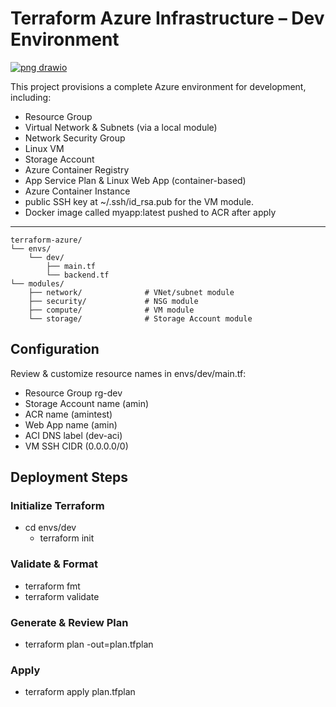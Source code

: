 # Terraform Azure Infrastructure – Dev Environment

[![png drawio](https://github.com/user-attachments/assets/7dd8218f-baa8-483f-979e-1104574e33e8)](https://viewer.diagrams.net/?tags=%7B%7D&lightbox=1&highlight=0000ff&edit=_blank&layers=1&nav=1&title=Untitled%20Diagram.drawio&dark=auto#R%3Cmxfile%3E%3Cdiagram%20name%3D%22Page-1%22%20id%3D%22YnanW599VvQ5b90Q_jEQ%22%3E3Zrbbqs4FIafJpdB5pjkMoeme6TdUTUZtXvmJnLAIVYBI2Ny2E8%2FdjAQY5K0ndJGTaUUL4wx%2F7eWvWzSs6fx%2Fp7CdPNAAhT1LBDse%2FasZ1lDYPFvYTgUBtN1pSWkOJC22rDAv5E0AmnNcYAypSIjJGI4VY0%2BSRLkM8UGKSU7tdqaROpdUxgizbDwYaRbn3HANvK5XFDbfyAcbso7m0CeiWFZWRqyDQzI7sRk3%2FXsKSWEFUfxfooiIV6pS3Hd%2FMzZqmMUJew1Fyzwv3H09LzoE7v%2F93O2DuaB35cwtjDK5QPLzrJDqQCOjxJNYJYWAq%2FxHvE2JxsWR7xo8sOU4IQdlXYnPXcmakc4TLjB571DlBvWJGESr8mffSKbneE45H2O8Ip%2Fw985ReIRQpQgCnnv53%2BhjOTUR8t7SvI0M7JtyC%2BWvUaUof1ZOcxKZO6diMSI0QOvIi%2FwJBbpmCWlXQ3ZGxamzQlfz5GuJd0qrNqtlecHUvw3gHA1EOWTc%2Bvx2TUw%2FNmZikETXSiEuTOP5YkYB4G4fLLbYIYWKfRFWzseutzGb5IEguwMfIzEjqNpWoXHqag26EhU07nu3tkOxxFMhCgZg7T00Q%2BSYKR6mdviZXaLIg7oShL7NgM%2BQWxH6AtOxLlFvuLlt4T6Bfpn0VSueFC98MoI4ABjYHUEZ6DBKaToWR6MRYgmq0z8M4EBDNPgHZ5bzi2OC%2B%2FjMVR4DGqhT5F86vihAzkbLdkLYv5GivQJoRNnPuRzw%2FzpYfkTJ%2Fl%2B%2BSdJlmMRT10HTmNMM1sGtYFngJEOatAZqOF1UKXP%2F4QrFD2SDDNMhOorwhiJVUbN%2BGAkbeOUMUpe0JREhJdmCTnOImscRaWpx30TTO7mAiLP%2F1LRlXgfilTZgAUrRmjhQEe%2FQPRuiwr3MLtk6AD7OsSWUPM6Izi6TrAlci7EmU6rTMBFhAYw21RjWgPZfO6NATjHV%2BPI4xGu4NKPSB4Y0KfF0ZKvSBjEPI9dUhTiTIjUIdBmPmuOdKDO0PB0pK5ndJXUlkn1rWUbME2XGaJb7POlpTUf8%2BKiKC4feS74plXGu0ZQxwD26OTTSEReuRYZdoXtRleFX5AkOreXJFp6Cn8hS7S%2BWZbo3F6WaL1ilfkV4VJNQGKMm1az0R8JX%2BcmfOTrPHasZuy0BI%2FTMq6NugKlp%2FPH1Jmbnh6%2BS4CMhpfmltZ9rk8NFj1TX8gU%2BJsAcEw1tbZMz1CADL%2BYgJ5pV4MDN1fJamM2%2BS54jlkwOPlYKq22LbrPxGObGp56JRHe6kbw%2B%2BYHVXrb%2B%2BLIsPW89xmtxJ3SbyN6Y%2FPmyzW39BcfmtTKWp3kLOKxMK3e94ErFKLGfo%2BG5%2ByGUPsuUHP9v0OriIQkM0LMNvnqVeQuvzSwHTXH7Ztey%2B6Mq1MqbR9PybtOyc%2Fp9khJUEBJMBZvX4XeEcwy7KuUVG%2FnutDDL1Ew3LL4z%2Bm52V4pHZQoQYH2Cveq0idCui3uXtooiiDDW7X5NnXlHR5FCn8CcjAybK%2F%2BK2UsuQ4bvIoXfrKRGpne7shVGmruyjFIQ8S0djgReDipJhcc57vf2FPqO%2BByt5r1m2%2BkG%2FUd923tNxfj%2FZFSX%2BzkHJ%2Bw9vOK%2BP%2BYFPQ9rHvMfohAB2P%2FOGTc4NRwZYCx20Epb2qdj5kGeLH%2BjUMBpf6liH33Hw%3D%3D%3C%2Fdiagram%3E%3C%2Fmxfile%3E)



This project provisions a complete Azure environment for development, including:

- Resource Group  
- Virtual Network & Subnets (via a local module)  
- Network Security Group  
- Linux VM  
- Storage Account  
- Azure Container Registry  
- App Service Plan & Linux Web App (container-based)  
- Azure Container Instance  
- public SSH key at ~/.ssh/id_rsa.pub for the VM module.
- Docker image called myapp:latest pushed to ACR after apply

---


```
terraform-azure/
└── envs/
    └── dev/
        ├── main.tf            
        └── backend.tf        
└── modules/
    ├── network/              # VNet/subnet module
    ├── security/             # NSG module
    ├── compute/              # VM module
    └── storage/              # Storage Account module

```

## Configuration
Review & customize resource names in envs/dev/main.tf:

- Resource Group rg-dev
- Storage Account name (amin)
- ACR name (amintest)
- Web App name (amin)
- ACI DNS label (dev-aci)
- VM SSH CIDR (0.0.0.0/0)


## Deployment Steps

### Initialize Terraform
- cd envs/dev
     - terraform init

### Validate & Format

- terraform fmt 
- terraform validate

### Generate & Review Plan

- terraform plan -out=plan.tfplan

### Apply

- terraform apply plan.tfplan


